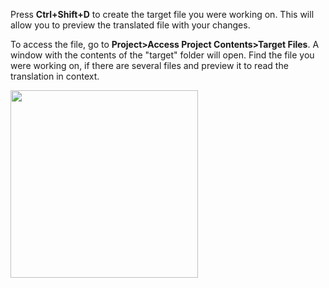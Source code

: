Press **Ctrl+Shift+D** to create the target file you were working on. This will allow you to preview the translated file with your changes.

To access the file, go to **Project>Access Project Contents>Target Files**. A window with the contents of the "target" folder will open. Find the file you were working on, if there are several files and preview it to read the translation in context.

[<img src="https://pisawiki.capstan.be/lib/exe/fetch.php?media=ug:28_target_files.jpg" class="media" alt="" width="300" />](https://pisawiki.capstan.be/lib/exe/fetch.php?media=ug:28_target_files.jpg)
